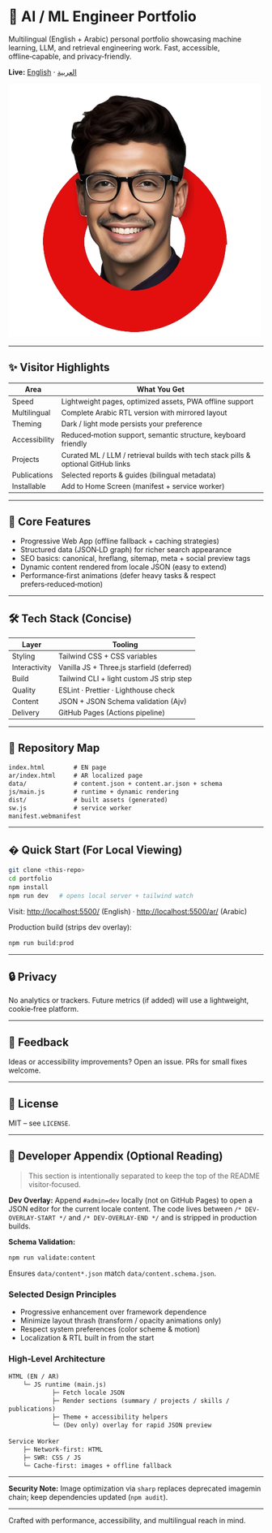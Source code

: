 # 🚀 AI / ML Engineer Portfolio

Multilingual (English + Arabic) personal portfolio showcasing machine learning, LLM, and retrieval engineering work. Fast, accessible, offline‑capable, and privacy‑friendly.

**Live:** [English](https://mohammednasserahmed.github.io/portfolio/) · [العربية](https://mohammednasserahmed.github.io/portfolio/ar/)

![Portfolio preview](images/website-photo.png)

---

## ✨ Visitor Highlights

| Area          | What You Get                                                                      |
| ------------- | --------------------------------------------------------------------------------- |
| Speed         | Lightweight pages, optimized assets, PWA offline support                          |
| Multilingual  | Complete Arabic RTL version with mirrored layout                                  |
| Theming       | Dark / light mode persists your preference                                        |
| Accessibility | Reduced‑motion support, semantic structure, keyboard friendly                     |
| Projects      | Curated ML / LLM / retrieval builds with tech stack pills & optional GitHub links |
| Publications  | Selected reports & guides (bilingual metadata)                                    |
| Installable   | Add to Home Screen (manifest + service worker)                                    |

---

## 🧪 Core Features

- Progressive Web App (offline fallback + caching strategies)
- Structured data (JSON‑LD graph) for richer search appearance
- SEO basics: canonical, hreflang, sitemap, meta + social preview tags
- Dynamic content rendered from locale JSON (easy to extend)
- Performance‑first animations (defer heavy tasks & respect prefers‑reduced‑motion)

---

## 🛠 Tech Stack (Concise)

| Layer         | Tooling                                    |
| ------------- | ------------------------------------------ |
| Styling       | Tailwind CSS + CSS variables               |
| Interactivity | Vanilla JS + Three.js starfield (deferred) |
| Build         | Tailwind CLI + light custom JS strip step  |
| Quality       | ESLint · Prettier · Lighthouse check       |
| Content       | JSON + JSON Schema validation (Ajv)        |
| Delivery      | GitHub Pages (Actions pipeline)            |

---

## 📂 Repository Map

```text
index.html        # EN page
ar/index.html     # AR localized page
data/             # content.json + content.ar.json + schema
js/main.js        # runtime + dynamic rendering
dist/             # built assets (generated)
sw.js             # service worker
manifest.webmanifest
```

---

## � Quick Start (For Local Viewing)

```bash
git clone <this-repo>
cd portfolio
npm install
npm run dev   # opens local server + tailwind watch
```

Visit: [http://localhost:5500/](http://localhost:5500/) (English) · [http://localhost:5500/ar/](http://localhost:5500/ar/) (Arabic)

Production build (strips dev overlay):

```bash
npm run build:prod
```

---

## 🔒 Privacy

No analytics or trackers. Future metrics (if added) will use a lightweight, cookie‑free platform.

---

## 🤝 Feedback

Ideas or accessibility improvements? Open an issue. PRs for small fixes welcome.

---

## 📝 License

MIT – see `LICENSE`.

---

## 🧩 Developer Appendix (Optional Reading)

> This section is intentionally separated to keep the top of the README visitor‑focused.

**Dev Overlay:** Append `#admin=dev` locally (not on GitHub Pages) to open a JSON editor for the current locale content. The code lives between `/* DEV-OVERLAY-START */` and `/* DEV-OVERLAY-END */` and is stripped in production builds.

**Schema Validation:**

```bash
npm run validate:content
```

Ensures `data/content*.json` match `data/content.schema.json`.

### Selected Design Principles

- Progressive enhancement over framework dependence
- Minimize layout thrash (transform / opacity animations only)
- Respect system preferences (color scheme & motion)
- Localization & RTL built in from the start

### High‑Level Architecture

```text
HTML (EN / AR)
	└─ JS runtime (main.js)
			├─ Fetch locale JSON
			├─ Render sections (summary / projects / skills / publications)
			├─ Theme + accessibility helpers
			└─ (Dev only) overlay for rapid JSON preview

Service Worker
	├─ Network-first: HTML
	├─ SWR: CSS / JS
	└─ Cache-first: images + offline fallback

```

---

**Security Note:** Image optimization via `sharp` replaces deprecated imagemin chain; keep dependencies updated (`npm audit`).

---

Crafted with performance, accessibility, and multilingual reach in mind.
